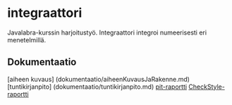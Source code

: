 # integraattori
Javalabra-kurssin harjoitustyö. Integraattori integroi numeerisesti eri menetelmillä.

## Dokumentaatio
[aiheen kuvaus] (dokumentaatio/aiheenKuvausJaRakenne.md)
[tuntikirjanpito] (dokumentaatio/tuntikirjanpito.md)
[pit-raportti](https://htmlpreview.github.io/?https://github.com/estuuli/integraattori/blob/master/dokumentaatio/pit-raportti/201702032259/index.html)
[CheckStyle-raportti](https://htmlpreview.github.io/?https://github.com/estuuli/integraattori/blob/master/dokumentaatio/checkstyle-raportti/checkstyle.html)
